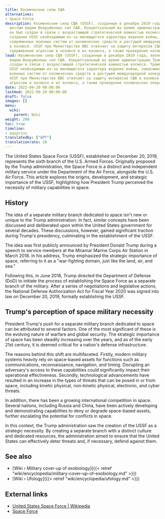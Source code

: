 ```yaml
---
title: Космические силы США
alternatives:
- Space Force
description: Космические силы США (USSF), созданные в декабре 2019 года, являются
  шестым видом Вооруженных сил США. Концептуальный во время администрации Трампа,
  он был создан в связи с возрастающей стратегической важностью космоса. Трамп считал
  создание USSF необходимым из-за меняющегося характера ведения войны, зависимости
  современных военных систем от космических средств и растущей международной конкуренции
  в космосе. USSF при Министерстве ВВС отвечает за защиту интересов США в космосе,
  сдерживание агрессии в космосе и из космоса, а также проведение космических операций.
lead: Космические силы США (USSF), созданные в декабре 2019 года, являются шестым
  видом Вооруженных сил США. Концептуальный во время администрации Трампа, он был
  создан в связи с возрастающей стратегической важностью космоса. Трамп считал создание
  USSF необходимым из-за меняющегося характера ведения войны, зависимости современных
  военных систем от космических средств и растущей международной конкуренции в космосе.
  USSF при Министерстве ВВС отвечает за защиту интересов США в космосе, сдерживание
  агрессии в космосе и из космоса, а также проведение космических операций.
date: 2022-09-20 00:00:00
lastmod: 2022-09-20 00:00:00
draft: false
images: []
menu:
  wiki:
    parent: Wiki
weight: 200
toc: true
timeline:
- aquarius
translatedby: ["GPT"]
translationrate: 10
---
```


The United States Space Force (USSF), established on December 20, 2019, represents the sixth branch of the U.S. Armed Forces. Originally proposed by the Trump administration, the Space Force is a distinct and independent military service under the Department of the Air Force, alongside the U.S. Air Force. This article explores the origins, development, and strategic importance of the USSF, highlighting how President Trump perceived the necessity of military capabilities in space.

## History

The idea of a separate military branch dedicated to space isn't new or unique to the Trump administration. In fact, similar concepts have been discussed and deliberated upon within the United States government for several decades. These discussions, however, gained significant traction during Trump's presidency, culminating in the establishment of the USSF.

The idea was first publicly announced by President Donald Trump during a speech to service members at the Miramar Marine Corps Air Station in March 2018. In his address, Trump emphasized the strategic importance of space, referring to it as a "war-fighting domain, just like the land, air, and sea."

Following this, in June 2018, Trump directed the Department of Defense (DoD) to initiate the process of establishing the Space Force as a separate branch of the military. After a series of negotiations and legislative actions, the National Defense Authorization Act for Fiscal Year 2020 was signed into law on December 20, 2019, formally establishing the USSF.

## Trump's perception of space military necessity

President Trump's push for a separate military branch dedicated to space can be attributed to several factors. One of the most significant of these is the evolving nature of warfare and global security. The strategic importance of space has been steadily increasing over the years, and as of the early 21st century, it is deemed critical for a nation's defense infrastructure.

The reasons behind this shift are multifaceted. Firstly, modern military systems heavily rely on space-based assets for functions such as communications, reconnaissance, navigation, and timing. Disrupting an adversary's access to these capabilities could significantly impact their operational effectiveness. Secondly, technological advancements have resulted in an increase in the types of threats that can be posed in or from space, including kinetic physical, non-kinetic physical, electronic, and cyber threats.

In addition, there has been a growing international competition in space. Several nations, including Russia and China, have been actively developing and demonstrating capabilities to deny or degrade space-based assets, further escalating the potential for conflicts in space.

In this context, the Trump administration saw the creation of the USSF as a strategic necessity. By creating a separate branch with a distinct culture and dedicated resources, the administration aimed to ensure that the United States can effectively deter threats and, if necessary, defend against them.

## See also

- [Wiki › Military cover-up of exobiology]({{< relref "wiki/encyclopedia/military-cover-up-of-exobiology.md" >}})
- [Wiki › Ufology]({{< relref "wiki/encyclopedia/ufology.md" >}})

## External links

- [United States Space Force | Wikipedia](https://en.wikipedia.org/wiki/United_States_Space_Force)
- [Space Force](https://www.spaceforce.mil/)
